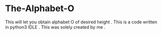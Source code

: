 # The-Alphabet-O
This will let you obtain alphabet O of desired height .
This is a code written in python3 IDLE .
This was solely created by me .
